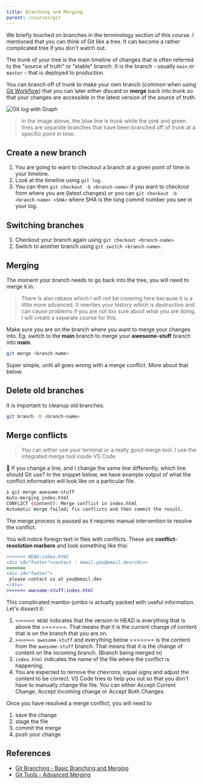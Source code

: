 ```yaml
---
title: Branching and Merging
parent: /courses/git
---
```


We briefly touched on branches in the terminology section of this course.
I mentioned that you can think of Git like a tree. It can become a rather complicated
tree if you don't watch out.

The trunk of your tree is the main timeline of changes that is often referred to the "source of truth"
or "stable" branch. It is the branch - usually `main` or `master` - that is deployed to production.

You can branch off of trunk to make your own branch (common when using [Git Workflow][workflow])
that you can later either discard or **merge** back into trunk so that your changes are accessible
in the latest version of the source of truth.

![Git log with Graph](https://images.unsplash.com/photo-1556075798-4825dfaaf498?ixlib=rb-1.2.1&ixid=eyJhcHBfaWQiOjEyMDd9&auto=format&fit=crop&w=3600&q=80 "Git log with Graph")

> In the image above, the blue line is trunk while the pink and green lines are separate branches
> that have been branched off of trunk at a specific point in time.

## Create a new branch

1. You are going to want to checkout a branch at a given point of time in your timeline.
1. Look at the timeline using `git log`.
1. You can then `git checkout -b <branch-name>` if you want to checkout from where you are (latest changes) or
   you can `git checkout -b <branch-name> <SHA>` where SHA is the long commit number you see in your log.

## Switching branches

1. Checkout your branch again using `git checkout <branch-name>`.
1. Switch to another branch using `git switch <branch-name>`.

## Merging

The moment your branch needs to go back into the tree, you will need to merge it in.

> There is also rebase which I will not be covering here because it is a little more advanced.
> It rewrites your history which is destructive and can cause problems if you are not too sure about
> what you are doing. I will create a separate course for this.

Make sure you are on the branch where you want to merge your changes into. Eg. switch to the **main** branch
to merge your **awesome-stuff** branch into **main**.

```bash
git merge <branch-name>
```

Super simple, until all goes wrong with a merge conflict. More about that below.

## Delete old branches

It is important to cleanup old branches.

```bash
git branch -D <branch-name>
```

## Merge conflicts

> You can either use your terminal or a really good merge tool. I use the integrated merge tool inside VS Code.

:thinking: If you change a line, and I change the same line differently, which line should Git use?
In the snippet below, we have example output of what the conflict information will look like on a particular file.

```bash
❯ git merge awesome-stuff
Auto-merging index.html
CONFLICT (content): Merge conflict in index.html
Automatic merge failed; fix conflicts and then commit the result.
```

The merge process is paused as it requires manual intervention to resolve the conflict.

You will notice foreign text in files with conflicts. These are **conflict-resolution markers**
and look something like this:

```diff
<<<<<<< HEAD:index.html
<div id="footer">contact : email.you@email.dev</div>
=======
<div id="footer">
 please contact us at you@email.dev
</div>
>>>>>>> awesome-stuff:index.html
```

This complicated mambo-jumbo is actually packed with useful information. Let's dissect it:

1. `<<<<<<< HEAD` indicates that the version in HEAD is everything that is above the =======.
   That means that it is the current change of content that is on the branch that you are on.
1. `>>>>>>> awesome-stuff` and everything below ======= is the content from the `awesome-stuff` branch.
   That means that it is the change of content on the incoming branch. (Branch being merged in)
1. `index.html` indicates the name of the file where the conflict is happening.
1. You are expected to remove the chevrons, equal signs and adjust the content to be correct.
   VS Code tries to help you out so that you don't have to manually change the file.
   You can either Accept Current Change, Accept Incoming change or Accept Both Changes.

Once you have resolved a merge conflict, you will need to

1. save the change
1. stage the file
1. commit the merge
1. push your change

## References

- [Git Branching - Basic Branching and Merging][branching]
- [Git Tools - Advanced Merging][advanced-merging]

[workflow]: https://www.atlassian.com/git/tutorials/comparing-workflows
[branching]: https://git-scm.com/book/en/v2/Git-Branching-Basic-Branching-and-Merging
[advanced-merging]: https://git-scm.com/book/en/v2/Git-Tools-Advanced-Merging
